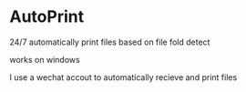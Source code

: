 # AutoPrint
24/7 automatically print files based on file fold detect

works on windows

I use a wechat accout to automatically recieve and print files
